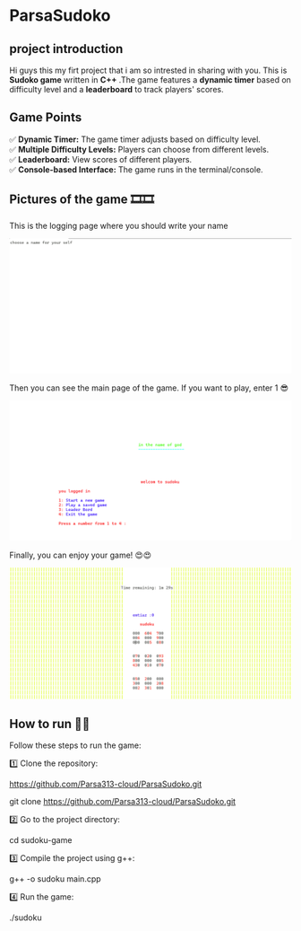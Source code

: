 # ParsaSudoko
## project introduction
Hi guys this my firt project that i am so intrested in sharing with you.
This is **Sudoko game** written in **C++** .The game features a **dynamic timer** based on difficulty level and a **leaderboard** to track players' scores.
## Game Points
✅ **Dynamic Timer:** The game timer adjusts based on difficulty level.  
✅ **Multiple Difficulty Levels:** Players can choose from different levels.  
✅ **Leaderboard:** View scores of different players.  
✅ **Console-based Interface:** The game runs in the terminal/console.

## Pictures of the game 🎞️🎞️


This is the logging page where you should write your name  



![Logging Page](Images/logging_page.png)



Then you can see the main page of the game. If you want to play, enter 1 😎  


![Menu Page](Images/Menu_page.png)



Finally, you can enjoy your game! 😍😍  


![Main Page](Images/Main_page.png)




## How to run 🎊🎊
Follow these steps to run the game:  

1️⃣ Clone the repository:  

https://github.com/Parsa313-cloud/ParsaSudoko.git

git clone https://github.com/Parsa313-cloud/ParsaSudoko.git

2️⃣ Go to the project directory:

cd sudoku-game

3️⃣ Compile the project using g++:

g++ -o sudoku main.cpp

4️⃣ Run the game:

./sudoku
